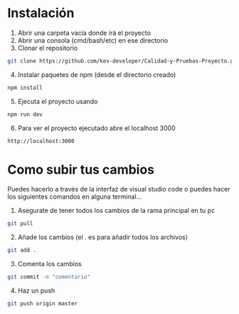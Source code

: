 # Instalación
1. Abrir una carpeta vacía donde irá el proyecto
2. Abrir una consola (cmd/bash/etc) en ese directorio
3. Clonar el repositorio
```sh
git clone https://github.com/kev-developer/Calidad-y-Pruebas-Proyecto.git
```
4. Instalar paquetes de npm (desde el directorio creado)
```sh
npm install
```
5. Ejecuta el proyecto usando
```sh
npm run dev
```
6. Para ver el proyecto ejecutado abre el localhost 3000
```sh
http://localhost:3000
```

# Como subir tus cambios
Puedes hacerlo a través de la interfaz de visual studio code o puedes hacer los siguientes comandos en alguna terminal...

1. Asegurate de tener todos los cambios de la rama principal en tu pc
```sh
git pull
```
2. Añade los cambios (el . es para añadir todos los archivos)
 ```sh
git add .
```
3. Comenta los cambios
```sh
git commit -m "comentario"
```
4. Haz un push
```sh
git push origin master
```
